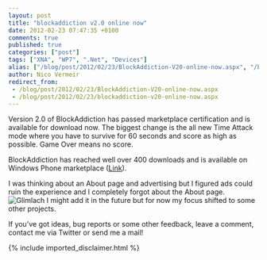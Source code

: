 ```yaml
---
layout: post
title: "blockaddiction v2.0 online now"
date: 2012-02-23 07:47:35 +0100
comments: true
published: true
categories: ["post"]
tags: ["XNA", "WP7", ".Net", "Devices"]
alias: ["/blog/post/2012/02/23/BlockAddiction-V20-online-now.aspx", "/blog/post/2012/02/23/blockaddiction-v20-online-now.aspx"]
author: Nico Vermeir
redirect_from:
 - /blog/post/2012/02/23/BlockAddiction-V20-online-now.aspx
 - /blog/post/2012/02/23/blockaddiction-v20-online-now.aspx
---
```

<p>Version 2.0 of BlockAddiction has passed marketplace certification and is available for download now. The biggest change is the all new Time Attack mode where you have to survive for 60 seconds and score as high as possible. Game Over means no score.</p>  <p>BlockAddiction has reached well over 400 downloads and is available on Windows Phone marketplace (<a href="http://www.windowsphone.com/nl-BE/apps/7c1427fc-c472-4a8a-abf8-433c823e1636" target="_blank">Link</a>).</p>  <p>I was thinking about an About page and advertising but I figured ads could ruin the experience and I completely forgot about the About page. <img style="border-bottom-style: none; border-left-style: none; border-top-style: none; border-right-style: none" class="wlEmoticon wlEmoticon-smile" alt="Glimlach" src="http://www.spikie.be/blog/images/wlEmoticon-smile_6.png" /> I might add it in the future but for now my focus shifted to some other projects.</p>  <p>If you’ve got ideas, bug reports or some other feedback, leave a comment, contact me via Twitter or send me a mail!</p>
{% include imported_disclaimer.html %}
